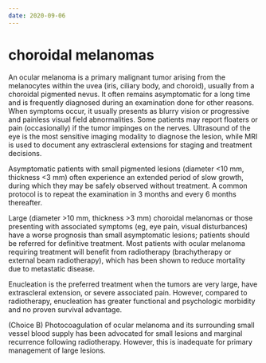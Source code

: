 ```yaml
---
date: 2020-09-06
---
```


# choroidal melanomas

An ocular melanoma is a primary malignant tumor arising from the melanocytes within the uvea (iris, ciliary body, and choroid), usually from a choroidal pigmented nevus.  It often remains asymptomatic for a long time and is frequently diagnosed during an examination done for other reasons.  When symptoms occur, it usually presents as blurry vision or progressive and painless visual field abnormalities.  Some patients may report floaters or pain (occasionally) if the tumor impinges on the nerves.  Ultrasound of the eye is the most sensitive imaging modality to diagnose the lesion, while MRI is used to document any extrascleral extensions for staging and treatment decisions.

Asymptomatic patients with small pigmented lesions (diameter <10 mm, thickness <3 mm) often experience an extended period of slow growth, during which they may be safely observed without treatment.  A common protocol is to repeat the examination in 3 months and every 6 months thereafter.

Large (diameter >10 mm, thickness >3 mm) choroidal melanomas or those presenting with associated symptoms (eg, eye pain, visual disturbances) have a worse prognosis than small asymptomatic lesions; patients should be referred for definitive treatment.  Most patients with ocular melanoma requiring treatment will benefit from radiotherapy (brachytherapy or external beam radiotherapy), which has been shown to reduce mortality due to metastatic disease.

Enucleation is the preferred treatment when the tumors are very large, have extrascleral extension, or severe associated pain.  However, compared to radiotherapy, enucleation has greater functional and psychologic morbidity and no proven survival advantage.

(Choice B)  Photocoagulation of ocular melanoma and its surrounding small vessel blood supply has been advocated for small lesions and marginal recurrence following radiotherapy.  However, this is inadequate for primary management of large lesions.
